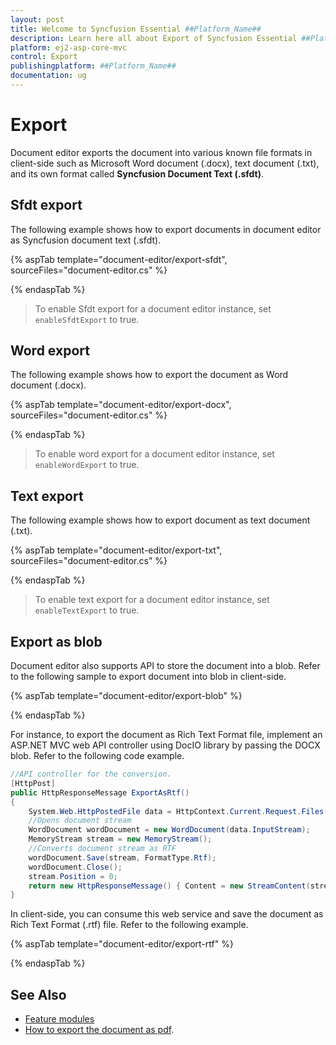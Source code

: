 ```yaml
---
layout: post
title: Welcome to Syncfusion Essential ##Platform_Name##
description: Learn here all about Export of Syncfusion Essential ##Platform_Name## widgets based on HTML5 and jQuery.
platform: ej2-asp-core-mvc
control: Export
publishingplatform: ##Platform_Name##
documentation: ug
---
```



# Export

Document editor exports the document into various known file formats in client-side such as Microsoft Word document (.docx), text document (.txt), and its own format called **Syncfusion Document Text (.sfdt)**.

## Sfdt export

The following example shows how to export documents in document editor as Syncfusion document text (.sfdt).

{% aspTab template="document-editor/export-sfdt", sourceFiles="document-editor.cs" %}

{% endaspTab %}

>To enable Sfdt export for a document editor instance, set `enableSfdtExport` to true.

## Word export

The following example shows how to export the document as Word document (.docx).

{% aspTab template="document-editor/export-docx", sourceFiles="document-editor.cs" %}

{% endaspTab %}

>To enable word export for a document editor instance, set `enableWordExport` to true.

## Text export

The following example shows how to export document as text document (.txt).

{% aspTab template="document-editor/export-txt", sourceFiles="document-editor.cs" %}

{% endaspTab %}

>To enable text export for a document editor instance, set `enableTextExport` to true.

## Export as blob

Document editor also supports API to store the document into a blob. Refer to the following sample to export document into blob in client-side.

{% aspTab template="document-editor/export-blob" %}

{% endaspTab %}

For instance, to export the document as Rich Text Format file, implement an ASP.NET MVC web API controller using DocIO library by passing the DOCX blob. Refer to the following code example.

```csharp
//API controller for the conversion.
[HttpPost]
public HttpResponseMessage ExportAsRtf()
{
    System.Web.HttpPostedFile data = HttpContext.Current.Request.Files[0];
    //Opens document stream
    WordDocument wordDocument = new WordDocument(data.InputStream);
    MemoryStream stream = new MemoryStream();
    //Converts document stream as RTF
    wordDocument.Save(stream, FormatType.Rtf);
    wordDocument.Close();
    stream.Position = 0;
    return new HttpResponseMessage() { Content = new StreamContent(stream) };
}

```

In client-side, you can consume this web service and save the document as Rich Text Format (.rtf) file. Refer to the following example.

{% aspTab template="document-editor/export-rtf" %}

{% endaspTab %}

## See Also

* [Feature modules](../../document-editor/feature-module/)
* [How to export the document as pdf](../document-editor/how-to/export-document-as-pdf).
